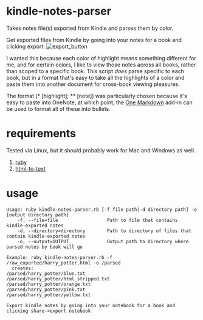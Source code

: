 # kindle-notes-parser
Takes notes file(s) exported from Kindle and parses them by color.

Get exported files from Kindle by going into your notes for a book and clicking export:
![export_button](https://user-images.githubusercontent.com/13872370/115174776-7e05aa00-a08f-11eb-865d-af8c8aca22d7.jpg)


I wanted this because each color of highlight means something different for me, and for certain colors, I like to view those notes across all books, rather than scoped to a specific book. This script _does_ parse specific to each book, but in a format that's easy to take all the highlights of a color and paste them into another document for cross-book viewing pleasures.

The format (* [highlight]; ** [note]) was particularly chosen because it's easy to paste into OneNote, at which point, the [One Markdown](http://www.onenotegem.com/a/documents/gem-for-OneNote/Review_Tab/2019/1126/1214.html) add-in can be used to format all of these into bullets.

# requirements
Tested via Linux, but it should probably work for Mac and Windows as well.
1. [ruby](https://www.ruby-lang.org/en/downloads/)
2. [html-to-text](https://www.npmjs.com/package/html-to-text)

# usage
```
Usage: ruby kindle-notes-parser.rb [-f file path|-d directory path] -o [output directory path]
    -f, --file=file                  Path to file that contains kindle-exported notes
    -d, --directory=directory        Path to directory of files that contain kindle-exported notes
    -o, --output=OUTPUT              Output path to directory where parsed notes by book will go

Example: ruby kindle-notes-parser.rb -f /raw_exported/harry_potter.html -o /parsed
  creates:
/parsed/harry_potter/blue.txt
/parsed/harry_potter/html_stripped.txt
/parsed/harry_potter/orange.txt
/parsed/harry_potter/pink.txt
/parsed/harry_potter/yellow.txt

Export kindle notes by going into your notebook for a book and clicking share->export notebook
```
